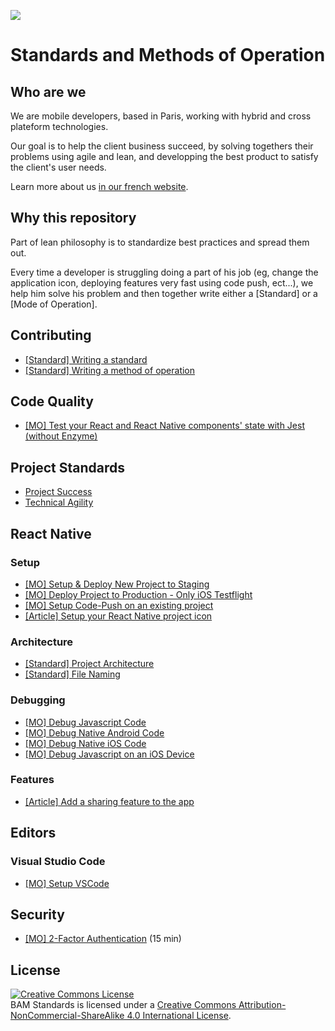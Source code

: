 ![](https://www.bam.tech/hs-fs/hubfs/Identity/Logo.jpg?t=1501080758406&width=200&name=Logo.jpg)

# Standards and Methods of Operation

## Who are we

We are mobile developers, based in Paris, working with hybrid and cross plateform technologies. 

Our goal is to help the client business succeed, by solving togethers their problems using agile and lean, 
and developping the best product to satisfy the client's user needs.

Learn more about us [in our french website](http://www.bam.tech/).

## Why this repository

Part of lean philosophy is to standardize best practices and spread them out.

Every time a developer is struggling doing a part of his job (eg, change the application icon, deploying features very fast using code push, ect...), 
we help him solve his problem and then together write either a [Standard] or a [Mode of Operation].

## Contributing
- [[Standard] Writing a standard](//contributing/standard.s.md)
- [[Standard] Writing a method of operation](/contributing/mo.s.md)

## Code Quality
- [[MO] Test your React and React Native components' state with Jest (without Enzyme)](/code-quality/components-state-testing.mo.md) 

## Project Standards
- [Project Success](/project-standards/project-success/index.md)
- [Technical Agility](/project-standards/technical-agility/index.md)

## React Native

### Setup
- [[MO] Setup & Deploy New Project to Staging](/react-native/setup/setup-and-deploy-new-project-to-staging.md) 
- [[MO] Deploy Project to Production - Only iOS Testflight](/react-native/setup/deploy-project-to-production.md)
- [[MO] Setup Code-Push on an existing project](/react-native/setup/setup-code-push.mo.md)
- [[Article] Setup your React Native project icon](https://blog.bam.tech/developper-news/change-your-react-native-app-icons-in-a-single-command-line)

### Architecture
- [[Standard] Project Architecture](/react-native/architecture/project-architecture.s.md)
- [[Standard] File Naming](/react-native/architecture/file-naming.s.md)

### Debugging

- [[MO] Debug Javascript Code](/react-native/debugging/debug-javascript.mo.md)
- [[MO] Debug Native Android Code](/react-native/debugging/debug-native-android.mo.md)
- [[MO] Debug Native iOS Code](/react-native/debugging/debug-native-ios.mo.md)
- [[MO] Debug Javascript on an iOS Device](/react-native/debugging/debug-javascript-ios-device.mo.md)

### Features

- [[Article] Add a sharing feature to the app](https://blog.bam.tech/developper-news/sharing-content-with-react-native)

## Editors

### Visual Studio Code

- [[MO] Setup VSCode](/editors/vscode/setup-vscode.mo.md)

## Security

- [[MO] 2-Factor Authentication](/security/2FA.mo.md) (15 min)

## License

<a rel="license" href="http://creativecommons.org/licenses/by-nc-sa/4.0/"><img alt="Creative Commons License" style="border-width:0" src="https://i.creativecommons.org/l/by-nc-sa/4.0/88x31.png" /></a><br /><span xmlns:dct="http://purl.org/dc/terms/" property="dct:title">BAM Standards</span> is licensed under a <a rel="license" href="http://creativecommons.org/licenses/by-nc-sa/4.0/">Creative Commons Attribution-NonCommercial-ShareAlike 4.0 International License</a>.
